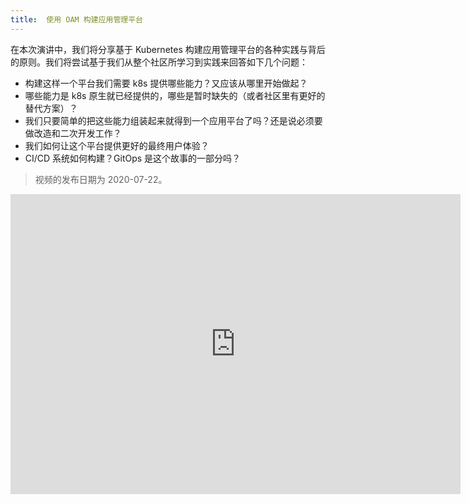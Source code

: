 ```yaml
---
title:  使用 OAM 构建应用管理平台
---
```


在本次演讲中，我们将分享基于 Kubernetes 构建应用管理平台的各种实践与背后的原则。我们将尝试基于我们从整个社区所学习到实践来回答如下几个问题：

* 构建这样一个平台我们需要 k8s 提供哪些能力？又应该从哪里开始做起？
* 哪些能力是 k8s 原生就已经提供的，哪些是暂时缺失的（或者社区里有更好的替代方案）？
* 我们只要简单的把这些能力组装起来就得到一个应用平台了吗？还是说必须要做改造和二次开发工作？
* 我们如何让这个平台提供更好的最终用户体验？
* CI/CD 系统如何构建？GitOps 是这个故事的一部分吗？

> 视频的发布日期为 2020-07-22。

<iframe width="720" height="480" src="https://www.youtube.com/embed/fagh1_vVmVY" title="YouTube video player" frameborder="0" allow="accelerometer; autoplay; clipboard-write; encrypted-media; gyroscope; picture-in-picture" allowfullscreen></iframe>
